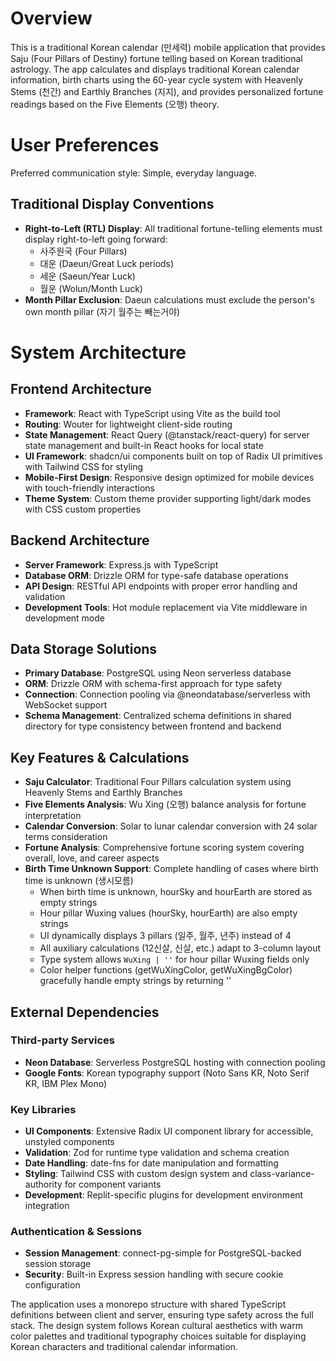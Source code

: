 # Overview

This is a traditional Korean calendar (만세력) mobile application that provides Saju (Four Pillars of Destiny) fortune telling based on Korean traditional astrology. The app calculates and displays traditional Korean calendar information, birth charts using the 60-year cycle system with Heavenly Stems (천간) and Earthly Branches (지지), and provides personalized fortune readings based on the Five Elements (오행) theory.

# User Preferences

Preferred communication style: Simple, everyday language.

## Traditional Display Conventions
- **Right-to-Left (RTL) Display**: All traditional fortune-telling elements must display right-to-left going forward:
  - 사주원국 (Four Pillars)
  - 대운 (Daeun/Great Luck periods) 
  - 세운 (Saeun/Year Luck)
  - 월운 (Wolun/Month Luck)
- **Month Pillar Exclusion**: Daeun calculations must exclude the person's own month pillar (자기 월주는 빼는거야)

# System Architecture

## Frontend Architecture
- **Framework**: React with TypeScript using Vite as the build tool
- **Routing**: Wouter for lightweight client-side routing
- **State Management**: React Query (@tanstack/react-query) for server state management and built-in React hooks for local state
- **UI Framework**: shadcn/ui components built on top of Radix UI primitives with Tailwind CSS for styling
- **Mobile-First Design**: Responsive design optimized for mobile devices with touch-friendly interactions
- **Theme System**: Custom theme provider supporting light/dark modes with CSS custom properties

## Backend Architecture
- **Server Framework**: Express.js with TypeScript
- **Database ORM**: Drizzle ORM for type-safe database operations
- **API Design**: RESTful API endpoints with proper error handling and validation
- **Development Tools**: Hot module replacement via Vite middleware in development mode

## Data Storage Solutions
- **Primary Database**: PostgreSQL using Neon serverless database
- **ORM**: Drizzle ORM with schema-first approach for type safety
- **Connection**: Connection pooling via @neondatabase/serverless with WebSocket support
- **Schema Management**: Centralized schema definitions in shared directory for type consistency between frontend and backend

## Key Features & Calculations
- **Saju Calculator**: Traditional Four Pillars calculation system using Heavenly Stems and Earthly Branches
- **Five Elements Analysis**: Wu Xing (오행) balance analysis for fortune interpretation
- **Calendar Conversion**: Solar to lunar calendar conversion with 24 solar terms consideration
- **Fortune Analysis**: Comprehensive fortune scoring system covering overall, love, and career aspects
- **Birth Time Unknown Support**: Complete handling of cases where birth time is unknown (생시모름)
  - When birth time is unknown, hourSky and hourEarth are stored as empty strings
  - Hour pillar Wuxing values (hourSky, hourEarth) are also empty strings
  - UI dynamically displays 3 pillars (일주, 월주, 년주) instead of 4
  - All auxiliary calculations (12신살, 신살, etc.) adapt to 3-column layout
  - Type system allows `WuXing | ''` for hour pillar Wuxing fields only
  - Color helper functions (getWuXingColor, getWuXingBgColor) gracefully handle empty strings by returning ''

## External Dependencies

### Third-party Services
- **Neon Database**: Serverless PostgreSQL hosting with connection pooling
- **Google Fonts**: Korean typography support (Noto Sans KR, Noto Serif KR, IBM Plex Mono)

### Key Libraries
- **UI Components**: Extensive Radix UI component library for accessible, unstyled components
- **Validation**: Zod for runtime type validation and schema creation
- **Date Handling**: date-fns for date manipulation and formatting
- **Styling**: Tailwind CSS with custom design system and class-variance-authority for component variants
- **Development**: Replit-specific plugins for development environment integration

### Authentication & Sessions
- **Session Management**: connect-pg-simple for PostgreSQL-backed session storage
- **Security**: Built-in Express session handling with secure cookie configuration

The application uses a monorepo structure with shared TypeScript definitions between client and server, ensuring type safety across the full stack. The design system follows Korean cultural aesthetics with warm color palettes and traditional typography choices suitable for displaying Korean characters and traditional calendar information.
